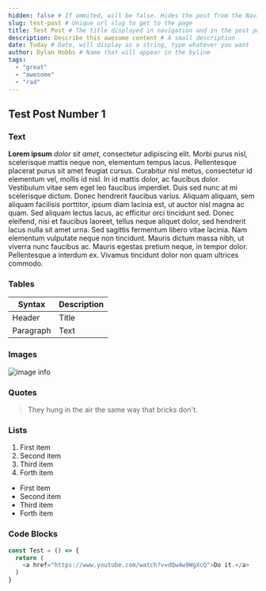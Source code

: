```yaml
---
hidden: false # If ommited, will be false. Hides the post from the Navigation and URL
slug: test-post # Unique url slug to get to the page
title: Test Post # The title displayed in navigation and in the post page
description: Describe this awesome content # A small description
date: Today # Date, will display as a string, type whatever you want
author: Dylan Hobbs # Name that will appear in the byline
tags:
  - "great"
  - "awesome"
  - "rad"
---
```


## Test Post Number 1

### Text
**Lorem ipsum** *dolor sit amet*, consectetur adipiscing elit. Morbi purus nisl, scelerisque mattis neque non, elementum tempus lacus. Pellentesque placerat purus sit amet feugiat cursus. Curabitur nisl metus, consectetur id elementum vel, mollis id nisl. In id mattis dolor, ac faucibus dolor. Vestibulum vitae sem eget leo faucibus imperdiet. Duis sed nunc at mi scelerisque dictum. Donec hendrerit faucibus varius. Aliquam aliquam, sem aliquam facilisis porttitor, ipsum diam lacinia est, ut auctor nisl magna ac quam. Sed aliquam lectus lacus, ac efficitur orci tincidunt sed. Donec eleifend, nisi et faucibus laoreet, tellus neque aliquet dolor, sed hendrerit lacus nulla sit amet urna. Sed sagittis fermentum libero vitae lacinia. Nam elementum vulputate neque non tincidunt. Mauris dictum massa nibh, ut viverra nunc faucibus ac. Mauris egestas pretium neque, in tempor dolor. Pellentesque a interdum ex. Vivamus tincidunt dolor non quam ultrices commodo.

### Tables
| Syntax      | Description |
| ----------- | ----------- |
| Header      | Title       |
| Paragraph   | Text        |


### Images
![image info](/testProject/image.jpg)

### Quotes
> They hung in the air the same way that bricks don't.

### Lists
1. First item
2. Second item
3. Third item
4. Forth item

- First item
- Second item
- Third item
- Forth item

### Code Blocks
```javascript
const Test = () => {
  return (
    <a href="https://www.youtube.com/watch?v=dQw4w9WgXcQ">Do it.</a>
  )
}
```